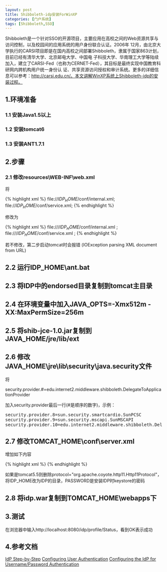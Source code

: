 ```yaml
---
layout: post
title: Shibboleth-idp安装ForWinXP
categories: [门户系统]
tags: [Shibboleth,SSO]
---
```

Shibboleth是一个针对SSO的开源项目，主要应用在高校之间的Web资源共享与访问控制，以及校园间的应用系统的用户身份联合认证。2006年 12月，由北京大学执行的CARSI项目即是在国内高校之间部署Shibboleth，隶属于国家863计划，目前已经有清华大学、北京邮电大学、中国电 子科技大学、华南理工大学等陆续加入，建立了CARSI-Fed（也称为CERNET-Fed），其目标是最终实现中国教育科研网内跨机构用户统一身份认 证、共享资源访问授权和审计系统。更多的详细信息可以参考：http://carsi.edu.cn/。本文讲解WinXP系统上Shibboleth-idp的安装过程。

## 1.环境准备

### 1.1 安装Java1.5以上

### 1.2 安装tomcat6

### 1.3 安装ANT1.7.1

## 2.步骤

### 2.1 修改resources\WEB-INF\web.xml

将

{% highlight xml %}
<param- value>file://$IDP_HOME$/conf/internal.xml; file://$IDP_HOME$/conf/service.xml;</param-value>
{% endhighlight %}

修改为

{% highlight xml %}
<param- value>file:///$IDP_HOME$/conf/internal.xml ; file:///$IDP_HOME$/conf/service.xml ;</param-value>
{% endhighlight %}

若不修改，第二步启动tomcat时会报错 (IOException parsing XML document from URL)

## 2.2 运行IDP_HOME\ant.bat

## 2.3 将IDP中的endorsed目录复制到tomcat主目录

## 2.4 在环境变量中加入JAVA_OPTS=-Xmx512m -XX:MaxPermSize=256m

## 2.5 将shib-jce-1.0.jar复制到JAVA_HOME/jre/lib/ext

## 2.6 修改JAVA_HOME\jre\lib\security\java.security文件

将

security.provider.#=edu.internet2.middleware.shibboleth.DelegateToApplicationProvider

加入security.provider最后一行(#是顺序的数字)，示例：

<pre>
security.provider.8=sun.security.smartcardio.SunPCSC
security.provider.9=sun.security.mscapi.SunMSCAPI
security.provider.10=edu.internet2.middleware.shibboleth.DelegateToApplicationProvider
</pre>
 
## 2.7 修改TOMCAT_HOME\conf\server.xml

增加如下内容

{% highlight xml %}
<Connector protocol="org.apache.coyote.http11.Http11Protocol"
           port="8443"
           maxHttpHeaderSize="8192"
           maxSpareThreads="75"
           scheme="https"
           secure="true"
           clientAuth="want"
           SSLEnabled="true"
           sslProtocol="TLS"
           keystoreFile="IDP_HOME/credentials/idp.jks"
           keystorePass="PASSWORD"
           truststoreFile="IDP_HOME/credentials/idp.jks"
           truststorePass="PASSWORD"
           truststoreAlgorithm="DelegateToApplication"/>
{% endhighlight %}

如果是tomcat5.5则删除protocol="org.apache.coyote.http11.Http11Protocol"，将IDP_HOME改为IDP的目录，PASSWORD是安装IDP时keystore的密码

## 2.8 将idp.war复制到TOMCAT_HOME\webapps下

## 3.测试

在浏览器中输入http://localhost:8080/idp/profile/Status，看到OK表示成功

## 4.参考文档

[IdP Step-by-Step](https://spaces.internet2.edu/display/ShibInstallFest/IdP+Step-by-Step)
[Configuring User Authentication](https://spaces.internet2.edu/display/SHIB2/IdPUserAuthn)
[Configuring the IdP for Username/Password Authentication](https://spaces.internet2.edu/display/SHIB2/IdPAuthUserPass)